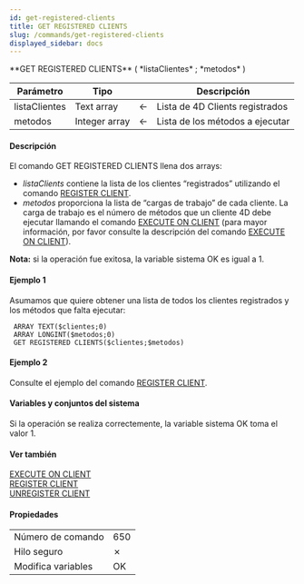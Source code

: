 ```yaml
---
id: get-registered-clients
title: GET REGISTERED CLIENTS
slug: /commands/get-registered-clients
displayed_sidebar: docs
---
```


<!--REF #_command_.GET REGISTERED CLIENTS.Syntax-->**GET REGISTERED CLIENTS** ( *listaClientes* ; *metodos* )<!-- END REF-->
<!--REF #_command_.GET REGISTERED CLIENTS.Params-->
| Parámetro | Tipo |  | Descripción |
| --- | --- | --- | --- |
| listaClientes | Text array | &#8592; | Lista de 4D Clients registrados |
| metodos | Integer array | &#8592; | Lista de los métodos a ejecutar |

<!-- END REF-->

#### Descripción 

<!--REF #_command_.GET REGISTERED CLIENTS.Summary-->El comando GET REGISTERED CLIENTS llena dos arrays:

* *listaClients* contiene la lista de los clientes “registrados” utilizando el comando [REGISTER CLIENT](register-client.md "REGISTER CLIENT").<!-- END REF-->
* *metodos* proporciona la lista de “cargas de trabajo” de cada cliente. La carga de trabajo es el número de métodos que un cliente 4D debe ejecutar llamando el comando [EXECUTE ON CLIENT](execute-on-client.md "EXECUTE ON CLIENT") (para mayor información, por favor consulte la descripción del comando [EXECUTE ON CLIENT](execute-on-client.md "EXECUTE ON CLIENT")).

**Nota:** si la operación fue exitosa, la variable sistema OK es igual a 1.

#### Ejemplo 1 

Asumamos que quiere obtener una lista de todos los clientes registrados y los métodos que falta ejecutar: 

```4d
 ARRAY TEXT($clientes;0)
 ARRAY LONGINT($metodos;0)
 GET REGISTERED CLIENTS($clientes;$metodos)
```

#### Ejemplo 2 

Consulte el ejemplo del comando [REGISTER CLIENT](register-client.md "REGISTER CLIENT").

#### Variables y conjuntos del sistema 

Si la operación se realiza correctemente, la variable sistema OK toma el valor 1.

#### Ver también 

[EXECUTE ON CLIENT](execute-on-client.md)  
[REGISTER CLIENT](register-client.md)  
[UNREGISTER CLIENT](unregister-client.md)  

#### Propiedades

|  |  |
| --- | --- |
| Número de comando | 650 |
| Hilo seguro | &cross; |
| Modifica variables | OK |


